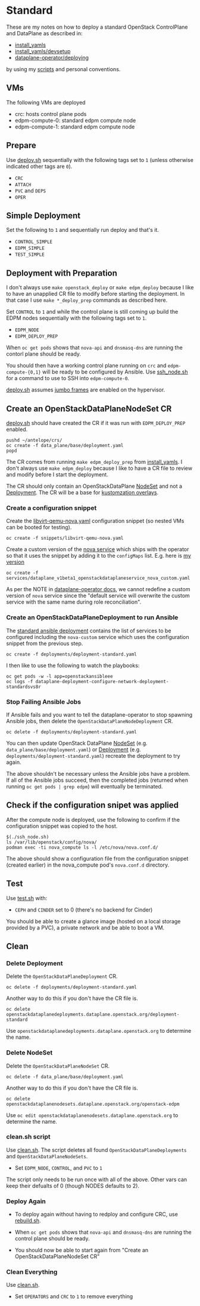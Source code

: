 # Standard

These are my notes on how to deploy a standard OpenStack ControlPlane
and DataPlane as described in:

- [install_yamls](https://github.com/openstack-k8s-operators/install_yamls/tree/main#deploy-dev-env-using-crc-edpm-nodes-with-isolated-networks)
- [install_yamls/devsetup](https://github.com/openstack-k8s-operators/install_yamls/tree/main/devsetup)
- [dataplane-operator/deploying](https://openstack-k8s-operators.github.io/dataplane-operator/deploying/)

by using my [scripts](../scripts) and personal conventions.

## VMs

The following VMs are deployed

- crc: hosts control plane pods
- edpm-compute-0: standard edpm compute node
- edpm-compute-1: standard edpm compute node

## Prepare

Use [deploy.sh](../scripts/deploy.sh) sequentially with the following
tags set to `1` (unless otherwise indicated other tags are `0`).

- `CRC`
- `ATTACH`
- `PVC` and `DEPS`
- `OPER`

## Simple Deployment

Set the following to `1` and sequentially run deploy and that's it.

- `CONTROL_SIMPLE`
- `EDPM_SIMPLE`
- `TEST_SIMPLE`

## Deployment with Preparation

I don't always use `make openstack_deploy` or `make edpm_deploy`
because I like to have an unapplied CR file to modify before starting
the deployment. In that case I use `make *_deploy_prep` commands as
described here.

Set `CONTROL` to `1` and while the control plane is still
coming up build the EDPM nodes sequentially with the following tags
set to `1`.

- `EDPM_NODE`
- `EDPM_DEPLOY_PREP`

When `oc get pods` shows that `nova-api` and `dnsmasq-dns` are running
the contorl plane should be ready.

You should then have a working control plane running on `crc`
and `edpm-compute-{0,1}` will be ready to be configured by Ansible.
Use [ssh_node.sh](../scripts/ssh_node.sh) for a command to use
to SSH into `edpm-compute-0`.

[deploy.sh](../scripts/deploy.sh) assumes [jumbo frames](notes/mtu.md)
are enabled on the hypervisor.

## Create an OpenStackDataPlaneNodeSet CR

[deploy.sh](../scripts/deploy.sh) should have created the CR if it was
run with `EDPM_DEPLOY_PREP` enabled.
```
pushd ~/antelope/crs/
oc create -f data_plane/base/deployment.yaml
popd
```

The CR comes from running `make edpm_deploy_prep` from
[install_yamls](https://github.com/openstack-k8s-operators/install_yamls/tree/main#deploy-dev-env-using-crc-edpm-nodes-with-isolated-networks).
I don't always use `make edpm_deploy` because I like to have a CR file
to review and modify before I start the deployment.

The CR should only contain an OpenStackDataPlane
[NodeSet](https://openstack-k8s-operators.github.io/dataplane-operator/openstack_dataplanenodeset)
and not a
[Deployment](https://openstack-k8s-operators.github.io/dataplane-operator/openstack_dataplanedeployment).
The CR will be a base for
[kustomzation overlays](../crs/data_plane/overlay/).

### Create a configuration snippet

Create the
[libvirt-qemu-nova.yaml](../crs/snippets/libvirt-qemu-nova.yaml)
configuration snippet (so nested VMs can be booted for testing).
```
oc create -f snippets/libvirt-qemu-nova.yaml
```
Create a custom version of the
[nova service](https://github.com/openstack-k8s-operators/dataplane-operator/blob/main/config/services/dataplane_v1beta1_openstackdataplaneservice_nova.yaml)
which ships with the operator so that it uses the snippet by
adding it to the `configMaps` list. E.g. here is
[my version](../crs/services/dataplane_v1beta1_openstackdataplaneservice_nova_custom.yaml)
```
oc create -f services/dataplane_v1beta1_openstackdataplaneservice_nova_custom.yaml
```
As per the NOTE in [dataplane-operator docs](https://openstack-k8s-operators.github.io/dataplane-operator/composable_services/#dataplane-operator-provided-optional-services),
we cannot redefine a custom version of `nova` service since
the "default service will overwrite the custom service with the same
name during role reconciliation".

### Create an OpenStackDataPlaneDeployment to run Ansible

The
[standard ansible deployment](../crs/deployments/deployment-standard.yaml)
contains the list of services to be configured including the
`nova-custom` service which uses the configuration snippet from the
previous step.

```
oc create -f deployments/deployment-standard.yaml
```
I then like to use the following to watch the playbooks:
```
oc get pods -w -l app=openstackansibleee
oc logs -f dataplane-deployment-configure-network-deployment-standardsvs8r
```

### Stop Failing Ansible Jobs

If Ansible fails and you want to tell the dataplane-operator to stop
spawning Ansible jobs, then delete the
`OpenStackDataPlaneNodeDeployment` CR.

```
oc delete -f deployments/deployment-standard.yaml
```
You can then update OpenStack DataPlane
[NodeSet](https://openstack-k8s-operators.github.io/dataplane-operator/openstack_dataplanenodeset)
(e.g. `data_plane/base/deployment.yaml`) or
[Deployment](https://openstack-k8s-operators.github.io/dataplane-operator/openstack_dataplanedeployment) (e.g. `deployments/deployment-standard.yaml`)
recreate the deployment to try again.

The above shouldn't be necessary unless the Ansible jobs have a
problem. If all of the Ansible jobs succeed, then the completed
jobs (returned when running `oc get pods | grep edpm`) will eventually
be terminated.

## Check if the configuration snipet was applied

After the compute node is deployed, use the following to confirm if
the configuration snippet was copied to the host.
```
$(./ssh_node.sh)
ls /var/lib/openstack/config/nova/
podman exec -ti nova_compute ls -l /etc/nova/nova.conf.d/
```
The above should show a configuration file from the configuration
snippet (created earlier) in the nova_compute pod's `nova.conf.d`
directory.

## Test

Use [test.sh](../scripts/test.sh) with:

- `CEPH` and `CINDER` set to 0 (there's no backend for Cinder)

You should be able to create a glance image (hosted on a local storage
provided by a PVC), a private network and be able to boot a VM.

## Clean

### Delete Deployment

Delete the `OpenStackDataPlaneDeployment` CR.
```
oc delete -f deployments/deployment-standard.yaml
```
Another way to do this if you don't have the CR file is.
```
oc delete openstackdataplanedeployments.dataplane.openstack.org/deployment-standard
```
Use `openstackdataplanedeployments.dataplane.openstack.org` to
determine the name.

### Delete NodeSet

Delete the `OpenStackDataPlaneNodeSet` CR.
```
oc delete -f data_plane/base/deployment.yaml
```
Another way to do this if you don't have the CR file is.
```
oc delete openstackdataplanenodesets.dataplane.openstack.org/openstack-edpm
```
Use `oc edit openstackdataplanenodesets.dataplane.openstack.org` to
determine the name.

### clean.sh script

Use [clean.sh](../scripts/clean.sh). The script deletes all found
`OpenStackDataPlaneDeployments` and `OpenStackDataPlaneNodeSets`.

- Set `EDPM_NODE`, `CONTROL`, and `PVC` to `1`

The script only needs to be run once with all of the above.
Other vars can keep their defualts of 0 (though NODES defaults to 2).

### Deploy Again

- To deploy again without having to redploy and configure CRC,
  use [rebuild.sh](../scripts/rebuild.sh).

- When `oc get pods` shows that `nova-api` and `dnsmasq-dns` are
  running the control plane should be ready.

- You should now be able to start again from "Create an
  OpenStackDataPlaneNodeSet CR"

### Clean Everything

Use [clean.sh](../scripts/clean.sh).

- Set `OPERATORS` and `CRC` to `1` to remove everything
